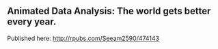 ## Animated Data Analysis: The world gets better every year.
Published here: http://rpubs.com/Seeam2590/474143 
